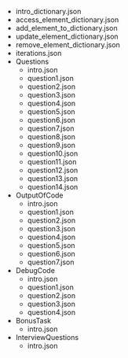 - intro_dictionary.json
- access_element_dictionary.json
- add_element_to_dictionary.json
- update_element_dictionary.json
- remove_element_dictionary.json
- iterations.json
- Questions
    - intro.json
    - question1.json
    - question2.json
    - question3.json
    - question4.json
    - question5.json
    - question6.json
    - question7.json
    - question8.json
    - question9.json
    - question10.json
    - question11.json
    - question12.json
    - question13.json
    - question14.json
- OutputOfCode
    - intro.json
    - question1.json
    - question2.json
    - question3.json
    - question4.json
    - question5.json
    - question6.json
    - question7.json
- DebugCode
    - intro.json
    - question1.json
    - question2.json
    - question3.json
    - question4.json
- BonusTask
    - intro.json
- InterviewQuestions
    - intro.json

 

        
